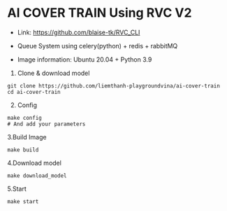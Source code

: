 # AI COVER TRAIN Using RVC V2
- Link: https://github.com/blaise-tk/RVC_CLI

- Queue System using celery(python) + redis + rabbitMQ
- Image information: Ubuntu 20.04 + Python 3.9

1. Clone & download model
```# command
git clone https://github.com/liemthanh-playgroundvina/ai-cover-train
cd ai-cover-train
```

2. Config
```# command
make config
# And add your parameters
```

3.Build Image
```# command
make build
```

4.Download model
```# command
make download_model
```

5.Start
```# command
make start
```